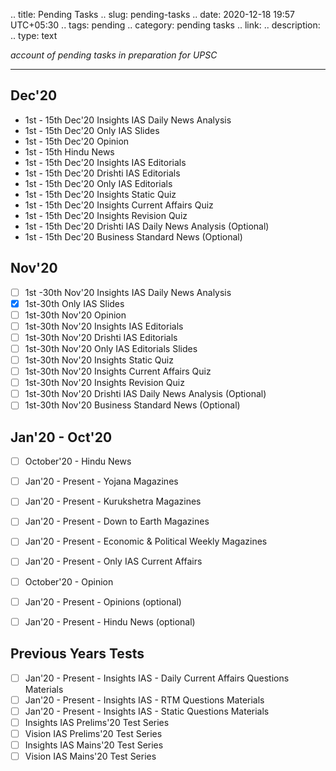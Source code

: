 
.. title: Pending Tasks
.. slug: pending-tasks
.. date: 2020-12-18 19:57 UTC+05:30
.. tags: pending
.. category: pending tasks
.. link: 
.. description: 
.. type: text

*account of pending tasks in preparation for UPSC*
<!-- TEASER_END -->

---

## Dec'20
- 1st - 15th Dec'20 Insights IAS Daily News Analysis
- 1st - 15th Dec'20 Only IAS Slides
- 1st - 15th Dec'20 Opinion
- 1st - 15th Hindu News
- 1st - 15th Dec'20 Insights IAS Editorials
- 1st - 15th Dec'20 Drishti IAS Editorials
- 1st - 15th Dec'20 Only IAS Editorials
- 1st - 15th Dec'20 Insights Static Quiz
- 1st - 15th Dec'20 Insights Current Affairs Quiz
- 1st - 15th Dec'20 Insights Revision Quiz
- 1st - 15th Dec'20 Drishti IAS Daily News Analysis (Optional)
- 1st - 15th Dec'20 Business Standard News (Optional)


## Nov'20
- [ ] 1st -30th Nov'20 Insights IAS Daily News Analysis 
- [x] 1st-30th Only IAS Slides
- [ ] 1st-30th Nov'20 Opinion
- [ ] 1st-30th Nov'20 Insights IAS Editorials
- [ ] 1st-30th Nov'20 Drishti IAS Editorials
- [ ] 1st-30th Nov'20 Only IAS Editorials Slides
- [ ] 1st-30th Nov'20 Insights Static Quiz
- [ ] 1st-30th Nov'20 Insights Current Affairs Quiz
- [ ] 1st-30th Nov'20 Insights Revision Quiz
- [ ] 1st-30th Nov'20 Drishti IAS Daily News Analysis (Optional)
- [ ] 1st-30th Nov'20 Business Standard News (Optional)

## Jan'20 - Oct'20
- [ ] October'20 - Hindu News
- [ ] Jan'20 - Present - Yojana Magazines
- [ ] Jan'20 - Present - Kurukshetra Magazines
- [ ] Jan'20 - Present - Down to Earth Magazines
- [ ] Jan'20 - Present - Economic & Political Weekly Magazines 
- [ ] Jan'20 - Present - Only IAS Current Affairs 
- [ ] October'20 - Opinion
- [ ] Jan'20 - Present - Opinions (optional)
- [ ] Jan'20 - Present - Hindu News (optional)


## Previous Years Tests
- [ ] Jan'20 - Present - Insights IAS - Daily Current Affairs Questions Materials 
- [ ] Jan'20 - Present - Insights IAS - RTM Questions Materials
- [ ] Jan'20 - Present - Insights IAS - Static Questions Materials
- [ ] Insights IAS Prelims'20 Test Series 
- [ ] Vision IAS Prelims'20 Test Series 
- [ ] Insights IAS Mains'20 Test Series
- [ ] Vision IAS Mains'20 Test Series